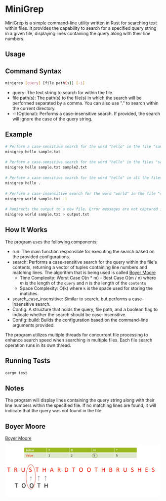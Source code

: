 # MiniGrep

MiniGrep is a simple command-line utility written in Rust for searching text within files. It provides the capability to search for a specified query string in a given file, displaying lines containing the query along with their line numbers.

## Usage

## Command Syntax

```bash
minigrep [query] [file path(s)] [-i]
```

- query: The text string to search for within the file.
- file path(s): The path(s) to the file(s) in which the search will be performed separated by a comma. You can also use "." to search within the current directory.
- -i (Optional): Performs a case-insensitive search. If provided, the search will ignore the case of the query string.

## Example

```bash
# Perform a case-sensitive search for the word "hello" in the file "sample.txt"
minigrep hello sample.txt

# Perform a case-sensitive search for the word "hello" in the files "sample.txt" and "sample2.txt"
minigrep hello sample.txt sample2.txt

# Perform a case-sensitive search for the word "hello" in all the files in your current directory.
minigrep hello .

# Perform a case-insensitive search for the word "world" in the file "sample.txt"
minigrep world sample.txt -i

# Redirects the output to a new file. Error messages are not captured in the output file.
minigrep world sample.txt > output.txt 
```

## How It Works

The program uses the following components:

- run: The main function responsible for executing the search based on the provided configurations.
- search: Performs a case-sensitive search for the query within the file's contents, returning a vector of tuples containing line numbers and matching lines. The algorithm that is being used is called [Boyer Moore](https://www.youtube.com/watch?v=PHXAOKQk2dw&ab_channel=MikeSlade)
    - Time Complexity: Worst Case O(n * m) - Best Case O(m / n) where *m* is the length of the `query` and *n* is the length of the `contents`
    - Space Complexity: O(k) where `k` is the space used for storing the matches.
- search_case_insensitive: Similar to search, but performs a case-insensitive search.
- Config: A structure that holds the query, file path, and a boolean flag to indicate whether the search should be case-insensitive.
- Config::build: Builds the configuration based on the command-line arguments provided.

The program utilizes multiple threads for concurrent file processing to enhance search speed when searching in multiple files. Each file search operation runs in its own thread.

## Running Tests

```bash
cargo test
```

## Notes
The program will display lines containing the query string along with their line numbers within the specified file.
If no matching lines are found, it will indicate that the query was not found in the file.

## Boyer Moore

[Boyer Moore](https://www.youtube.com/watch?v=PHXAOKQk2dw&ab_channel=MikeSlade)

![Boyer-Moore](/Boyer-Moore.png)
